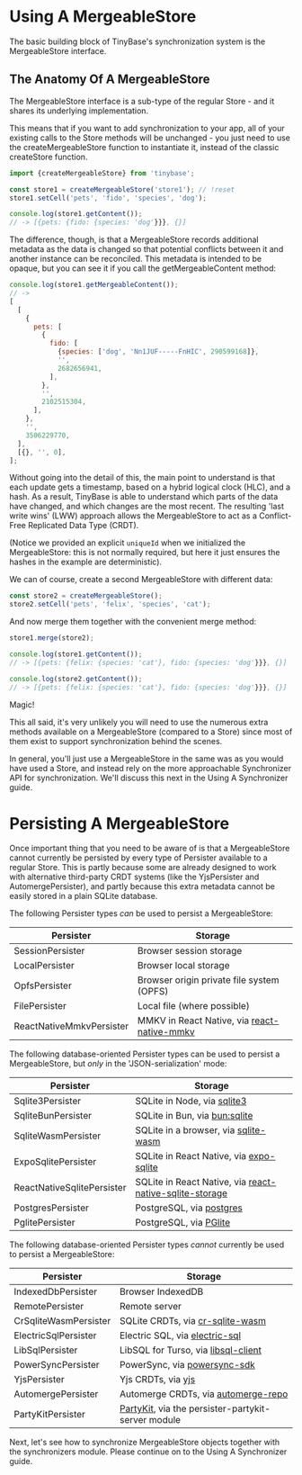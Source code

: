 # Using A MergeableStore

The basic building block of TinyBase's synchronization system is the
MergeableStore interface.

## The Anatomy Of A MergeableStore

The MergeableStore interface is a sub-type of the regular Store - and it shares
its underlying implementation.

This means that if you want to add synchronization to your app, all of your
existing calls to the Store methods will be unchanged - you just need to use the
createMergeableStore function to instantiate it, instead of the classic
createStore function.

```js
import {createMergeableStore} from 'tinybase';

const store1 = createMergeableStore('store1'); // !reset
store1.setCell('pets', 'fido', 'species', 'dog');

console.log(store1.getContent());
// -> [{pets: {fido: {species: 'dog'}}}, {}]
```

The difference, though, is that a MergeableStore records additional metadata as
the data is changed so that potential conflicts between it and another instance
can be reconciled. This metadata is intended to be opaque, but you can see it if
you call the getMergeableContent method:

```js
console.log(store1.getMergeableContent());
// ->
[
  [
    {
      pets: [
        {
          fido: [
            {species: ['dog', 'Nn1JUF-----FnHIC', 290599168]},
            '',
            2682656941,
          ],
        },
        '',
        2102515304,
      ],
    },
    '',
    3506229770,
  ],
  [{}, '', 0],
];
```

Without going into the detail of this, the main point to understand is that each
update gets a timestamp, based on a hybrid logical clock (HLC), and a hash. As a
result, TinyBase is able to understand which parts of the data have changed, and
which changes are the most recent. The resulting 'last write wins' (LWW)
approach allows the MergeableStore to act as a Conflict-Free Replicated Data
Type (CRDT).

(Notice we provided an explicit `uniqueId` when we initialized the
MergeableStore: this is not normally required, but here it just ensures the
hashes in the example are deterministic).

We can of course, create a second MergeableStore with different data:

```js
const store2 = createMergeableStore();
store2.setCell('pets', 'felix', 'species', 'cat');
```

And now merge them together with the convenient merge method:

```js
store1.merge(store2);

console.log(store1.getContent());
// -> [{pets: {felix: {species: 'cat'}, fido: {species: 'dog'}}}, {}]

console.log(store2.getContent());
// -> [{pets: {felix: {species: 'cat'}, fido: {species: 'dog'}}}, {}]
```

Magic!

This all said, it's very unlikely you will need to use the numerous extra
methods available on a MergeableStore (compared to a Store) since most of them
exist to support synchronization behind the scenes.

In general, you'll just use a MergeableStore in the same was as you would have
used a Store, and instead rely on the more approachable Synchronizer API for
synchronization. We'll discuss this next in the Using A Synchronizer guide.

# Persisting A MergeableStore

Once important thing that you need to be aware of is that a MergeableStore
cannot currently be persisted by every type of Persister available to a regular
Store. This is partly because some are already designed to work with alternative
third-party CRDT systems (like the YjsPersister and AutomergePersister), and
partly because this extra metadata cannot be easily stored in a plain SQLite
database.

The following Persister types _can_ be used to persist a MergeableStore:

| Persister                | Storage                                                                                      |
| ------------------------ | -------------------------------------------------------------------------------------------- |
| SessionPersister         | Browser session storage                                                                      |
| LocalPersister           | Browser local storage                                                                        |
| OpfsPersister            | Browser origin private file system (OPFS)                                                    |
| FilePersister            | Local file (where possible)                                                                  |
| ReactNativeMmkvPersister | MMKV in React Native, via [react-native-mmkv](https://github.com/mrousavy/react-native-mmkv) |

The following database-oriented Persister types can be used to persist a
MergeableStore, but _only_ in the 'JSON-serialization' mode:

| Persister                  | Storage                                                                                                          |
| -------------------------- | ---------------------------------------------------------------------------------------------------------------- |
| Sqlite3Persister           | SQLite in Node, via [sqlite3](https://github.com/TryGhost/node-sqlite3)                                          |
| SqliteBunPersister         | SQLite in Bun, via [bun:sqlite](https://bun.sh/docs/api/sqlite)                                                  |
| SqliteWasmPersister        | SQLite in a browser, via [sqlite-wasm](https://github.com/tomayac/sqlite-wasm)                                   |
| ExpoSqlitePersister        | SQLite in React Native, via [expo-sqlite](https://github.com/expo/expo/tree/main/packages/expo-sqlite)           |
| ReactNativeSqlitePersister | SQLite in React Native, via [react-native-sqlite-storage](https://github.com/andpor/react-native-sqlite-storage) |
| PostgresPersister          | PostgreSQL, via [postgres](https://github.com/porsager/postgres)                                                 |
| PglitePersister            | PostgreSQL, via [PGlite](https://github.com/electric-sql/pglite)                                                 |

The following database-oriented Persister types _cannot_ currently be used to
persist a MergeableStore:

| Persister             | Storage                                                                                  |
| --------------------- | ---------------------------------------------------------------------------------------- |
| IndexedDbPersister    | Browser IndexedDB                                                                        |
| RemotePersister       | Remote server                                                                            |
| CrSqliteWasmPersister | SQLite CRDTs, via [cr-sqlite-wasm](https://github.com/vlcn-io/cr-sqlite)                 |
| ElectricSqlPersister  | Electric SQL, via [electric-sql](https://github.com/electric-sql/electric)               |
| LibSqlPersister       | LibSQL for Turso, via [libsql-client](https://github.com/tursodatabase/libsql-client-ts) |
| PowerSyncPersister    | PowerSync, via [powersync-sdk](https://github.com/powersync-ja/powersync-js)             |
| YjsPersister          | Yjs CRDTs, via [yjs](https://github.com/yjs/yjs)                                         |
| AutomergePersister    | Automerge CRDTs, via [automerge-repo](https://github.com/automerge/automerge-repo)       |
| PartyKitPersister     | [PartyKit](https://www.partykit.io/), via the persister-partykit-server module           |

Next, let's see how to synchronize MergeableStore objects together with the
synchronizers module. Please continue on to the Using A Synchronizer guide.
